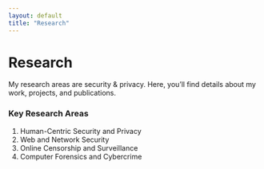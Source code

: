 ```yaml
---
layout: default
title: "Research"
---
```


# Research

My research areas are security & privacy. Here, you’ll find details about my work, projects, and publications.

### Key Research Areas
1. Human-Centric Security and Privacy
2. Web and Network Security
3. Online Censorship and Surveillance
4. Computer Forensics and Cybercrime
